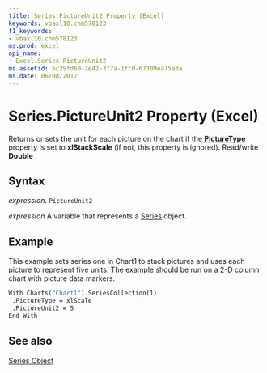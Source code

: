 ```yaml
---
title: Series.PictureUnit2 Property (Excel)
keywords: vbaxl10.chm578123
f1_keywords:
- vbaxl10.chm578123
ms.prod: excel
api_name:
- Excel.Series.PictureUnit2
ms.assetid: 6c29fd60-2e42-3f7a-1fc0-67309ea75a3a
ms.date: 06/08/2017
---
```



# Series.PictureUnit2 Property (Excel)

Returns or sets the unit for each picture on the chart if the  **[PictureType](Excel.Series.PictureType.md)** property is set to **xlStackScale** (if not, this property is ignored). Read/write **Double** .


## Syntax

 _expression_. `PictureUnit2`

 _expression_ A variable that represents a [Series](./Excel.Series-graph-object.md) object.


## Example

This example sets series one in Chart1 to stack pictures and uses each picture to represent five units. The example should be run on a 2-D column chart with picture data markers.


```vb
With Charts("Chart1").SeriesCollection(1) 
 .PictureType = xlScale 
 .PictureUnit2 = 5 
End With
```


## See also


[Series Object](Excel.Series(object).md)

